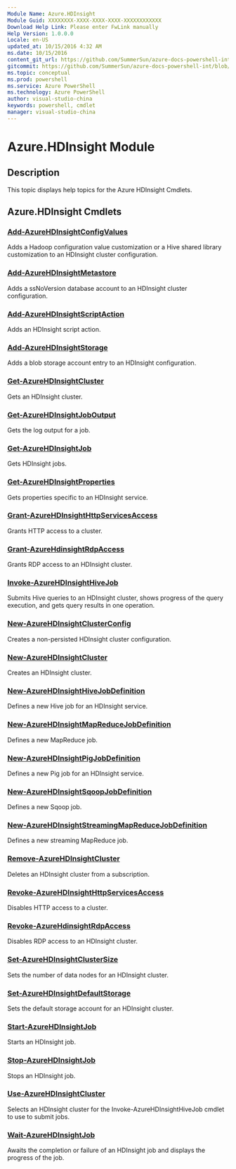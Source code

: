 ```yaml
---
Module Name: Azure.HDInsight
Module Guid: XXXXXXXX-XXXX-XXXX-XXXX-XXXXXXXXXXXX
Download Help Link: Please enter FwLink manually
Help Version: 1.0.0.0
Locale: en-US
updated_at: 10/15/2016 4:32 AM
ms.date: 10/15/2016
content_git_url: https://github.com/SummerSun/azure-docs-powershell-int/blob/master/azureps-cmdlets-docs/ServiceManagement/Azure.HDInsight/v1.0/CmdletMDs/Azure.HDInsight.md
gitcommit: https://github.com/SummerSun/azure-docs-powershell-int/blob/1bfd8e268acfc1799ad3f17c5a982578f54443cf/azureps-cmdlets-docs/ServiceManagement/Azure.HDInsight/v1.0/CmdletMDs/Azure.HDInsight.md
ms.topic: conceptual
ms.prod: powershell
ms.service: Azure PowerShell
ms.technology: Azure PowerShell
author: visual-studio-china
keywords: powershell, cmdlet
manager: visual-studio-china
---
```


# Azure.HDInsight Module
## Description
This topic displays help topics for the Azure HDInsight Cmdlets. 

## Azure.HDInsight Cmdlets
### [Add-AzureHDInsightConfigValues](Add-AzureHDInsightConfigValues.md)
Adds a Hadoop configuration value customization or a Hive shared library customization to an HDInsight cluster configuration.


### [Add-AzureHDInsightMetastore](Add-AzureHDInsightMetastore.md)
Adds a ssNoVersion database account to an HDInsight cluster configuration.


### [Add-AzureHDInsightScriptAction](Add-AzureHDInsightScriptAction.md)
Adds an HDInsight script action.


### [Add-AzureHDInsightStorage](Add-AzureHDInsightStorage.md)
Adds a blob storage account entry to an HDInsight configuration.


### [Get-AzureHDInsightCluster](Get-AzureHDInsightCluster.md)
Gets an HDInsight cluster.


### [Get-AzureHDInsightJobOutput](Get-AzureHDInsightJobOutput.md)
Gets the log output for a job.


### [Get-AzureHDInsightJob](Get-AzureHDInsightJob.md)
Gets HDInsight jobs.


### [Get-AzureHDInsightProperties](Get-AzureHDInsightProperties.md)
Gets properties specific to an HDInsight service.


### [Grant-AzureHDInsightHttpServicesAccess](Grant-AzureHDInsightHttpServicesAccess.md)
Grants HTTP access to a cluster.


### [Grant-AzureHdinsightRdpAccess](Grant-AzureHdinsightRdpAccess.md)
Grants RDP access to an HDInsight cluster.


### [Invoke-AzureHDInsightHiveJob](Invoke-AzureHDInsightHiveJob.md)
Submits Hive queries to an HDInsight cluster, shows progress of the query execution, and gets query results in one operation.


### [New-AzureHDInsightClusterConfig](New-AzureHDInsightClusterConfig.md)
Creates a non-persisted HDInsight cluster configuration.


### [New-AzureHDInsightCluster](New-AzureHDInsightCluster.md)
Creates an HDInsight cluster.


### [New-AzureHDInsightHiveJobDefinition](New-AzureHDInsightHiveJobDefinition.md)
Defines a new Hive job for an HDInsight service.


### [New-AzureHDInsightMapReduceJobDefinition](New-AzureHDInsightMapReduceJobDefinition.md)
Defines a new MapReduce job.


### [New-AzureHDInsightPigJobDefinition](New-AzureHDInsightPigJobDefinition.md)
Defines a new Pig job for an HDInsight service.


### [New-AzureHDInsightSqoopJobDefinition](New-AzureHDInsightSqoopJobDefinition.md)
Defines a new Sqoop job.


### [New-AzureHDInsightStreamingMapReduceJobDefinition](New-AzureHDInsightStreamingMapReduceJobDefinition.md)
Defines a new streaming MapReduce job.


### [Remove-AzureHDInsightCluster](Remove-AzureHDInsightCluster.md)
Deletes an HDInsight cluster from a subscription.


### [Revoke-AzureHDInsightHttpServicesAccess](Revoke-AzureHDInsightHttpServicesAccess.md)
Disables HTTP access to a cluster.


### [Revoke-AzureHdinsightRdpAccess](Revoke-AzureHdinsightRdpAccess.md)
Disables RDP access to an HDInsight cluster.


### [Set-AzureHDInsightClusterSize](Set-AzureHDInsightClusterSize.md)
Sets the number of data nodes for an HDInsight cluster.


### [Set-AzureHDInsightDefaultStorage](Set-AzureHDInsightDefaultStorage.md)
Sets the default storage account for an HDInsight cluster.


### [Start-AzureHDInsightJob](Start-AzureHDInsightJob.md)
Starts an HDInsight job.


### [Stop-AzureHDInsightJob](Stop-AzureHDInsightJob.md)
Stops an HDInsight job.


### [Use-AzureHDInsightCluster](Use-AzureHDInsightCluster.md)
Selects an HDInsight cluster for the Invoke-AzureHDInsightHiveJob cmdlet to use to submit jobs.


### [Wait-AzureHDInsightJob](Wait-AzureHDInsightJob.md)
Awaits the completion or failure of an HDInsight job and displays the progress of the job.




